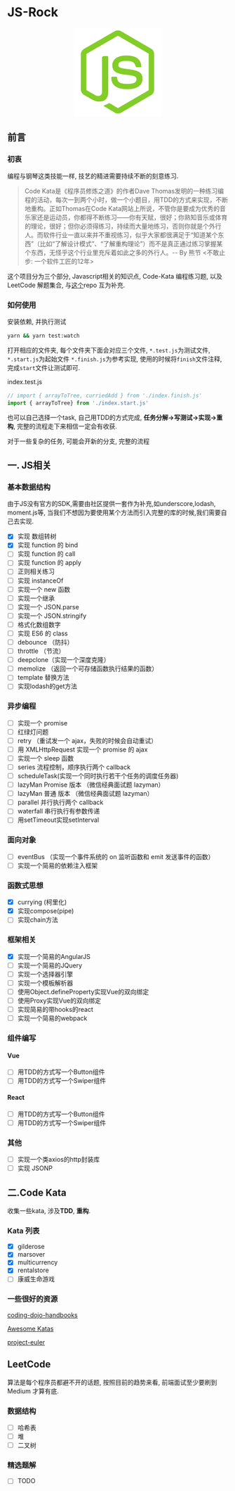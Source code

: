 # JS-Rock

<p align="center">
  <a href="#">
    <img width="200" src="./assets/js-rock.png"></img>
  </a>
</p>

## 前言

### 初衷

编程与钢琴这类技能一样, 技艺的精进需要持续不断的刻意练习.  

> Code Kata是《程序员修炼之道》的作者Dave Thomas发明的一种练习编程的活动，每次一到两个小时，做一个小题目，用TDD的方式来实现，不断地重构。正如Thomas在Code Kata网站上所说，不管你是要成为优秀的音乐家还是运动员，你都得不断练习——你有天赋，很好；你熟知音乐或体育的理论，很好；但你必须得练习，持续而大量地练习，否则你就是个外行人。而软件行业一直以来并不重视练习，似乎大家都很满足于“知道某个东西”（比如“了解设计模式”、“了解重构理论”）而不是真正通过练习掌握某个东西，无怪乎这个行业里充斥着如此之多的外行人。-- By 熊节 <不敢止步: 一个软件工匠的12年>

这个项目分为三个部分, Javascript相关的知识点, Code-Kata 编程练习题, 以及 LeetCode 解题集合, 与[这个](https://github.com/chenxiaoyao6228/blog)repo 互为补充.

### 如何使用

安装依赖, 并执行测试

```bash
yarn && yarn test:watch
```

打开相应的文件夹, 每个文件夹下面会对应三个文件, `*.test.js`为测试文件, `*.start.js`为起始文件 `*.finish.js`为参考实现, 使用的时候将`finish`文件注释, 完成`start`文件让测试即可.

index.test.js

```js
// import { arrayToTree, curriedAdd } from './index.finish.js'
import { arrayToTree} from './index.start.js'
```

 也可以自己选择一个task, 自己用TDD的方式完成, **任务分解->写测试->实现->重构**, 完整的流程走下来相信一定会有收获.

对于一些复杂的任务, 可能会开新的分支, 完整的流程

## 一. JS相关

### 基本数据结构

由于JS没有官方的SDK,需要由社区提供一套作为补充,如underscore,lodash, moment.js等, 当我们不想因为要使用某个方法而引入完整的库的时候,我们需要自己去实现.

- [x] 实现 数组转树
- [x] 实现 function 的 bind
- [ ] 实现 function 的 call
- [ ] 实现 function 的 apply
- [ ] 正则相关练习
- [ ] 实现 instanceOf
- [ ] 实现一个 new 函数
- [ ] 实现一个继承
- [ ] 实现一个 JSON.parse
- [ ] 实现一个 JSON.stringify
- [ ] 格式化数组数字
- [ ] 实现 ES6 的 class
- [ ] debounce （防抖）
- [ ] throttle （节流）
- [ ] deepclone（实现一个深度克隆）
- [ ] memolize （返回一个可存储函数执行结果的函数）
- [ ] template 替换方法
- [ ] 实现lodash的get方法

### 异步编程

- [ ] 实现一个 promise
- [ ] 红绿灯问题
- [ ] retry （重试发一个 ajax，失败的时候会自动重试）
- [ ] 用 XMLHttpRequest 实现一个 promise 的 ajax
- [ ] 实现一个 sleep 函数
- [ ] series 流程控制，顺序执行两个 callback
- [ ] scheduleTask(实现一个同时执行若干个任务的调度任务器)
- [ ] lazyMan Promise 版本 （微信经典面试题 lazyman）
- [ ] lazyMan 普通 版本 （微信经典面试题 lazyman）
- [ ] parallel 并行执行两个 callback
- [ ] waterfall 串行执行有参数传递
- [ ] 用setTimeout实现setInterval

### 面向对象

- [ ] eventBus （实现一个事件系统的 on 监听函数和 emit 发送事件的函数）
- [ ] 实现一个简易的依赖注入框架

### 函数式思想

- [x] currying (柯里化)
- [x] 实现compose(pipe)
- [ ] 实现chain方法

### 框架相关

- [x] 实现一个简易的AngularJS
- [ ] 实现一个简易的JQuery
- [ ] 实现一个选择器引擎
- [ ] 实现一个模板解析器
- [ ] 使用Object.defineProperty实现Vue的双向绑定
- [ ] 使用Proxy实现Vue的双向绑定
- [ ] 实现简易的带hooks的react
- [ ] 实现一个简易的webpack

### 组件编写

#### Vue

- [ ] 用TDD的方式写一个Button组件
- [ ] 用TDD的方式写一个Swiper组件

#### React

- [ ] 用TDD的方式写一个Button组件
- [ ] 用TDD的方式写一个Swiper组件

### 其他

- [ ] 实现一个类axios的http封装库
- [ ] 实现 JSONP

## 二.Code Kata

收集一些kata, 涉及**TDD**, **重构**.

### Kata 列表

- [x] gilderose
- [x] marsover
- [x] multicurrency
- [x] rentalstore
- [ ] 康威生命游戏

### 一些很好的资源

[coding-dojo-handbooks](https://www.amazon.com/Coding-Dojo-Handbook-Emily-Bache/dp/919811803X)

[Awesome Katas](https://github.com/gamontal/awesome-katas)

[project-euler](https://www.freecodecamp.org/learn/coding-interview-prep/project-euler)

## LeetCode

算法是每个程序员都避不开的话题, 按照目前的趋势来看, 前端面试至少要刷到 Medium 才算有底.

### 数据结构

- [ ] 哈希表
- [ ] 堆
- [ ] 二叉树

### 精选题解

- [ ] TODO
